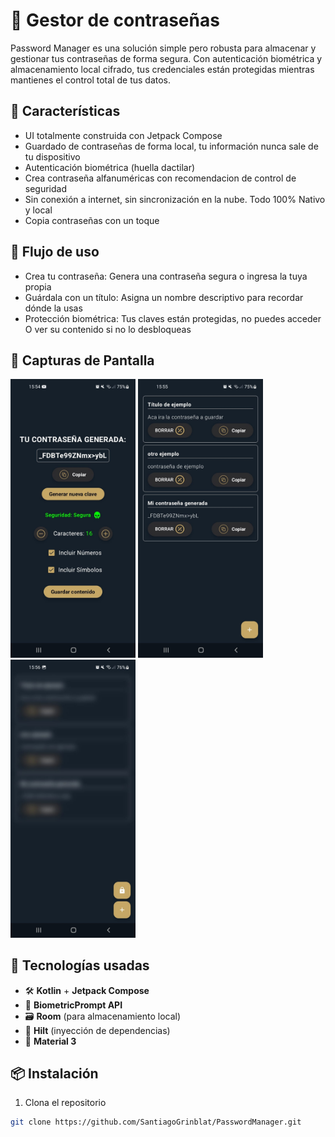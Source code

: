 # 📱 Gestor de contraseñas

Password Manager es una solución simple pero robusta para almacenar y gestionar tus contraseñas de forma segura. Con autenticación biométrica y almacenamiento local cifrado, tus credenciales están protegidas mientras mantienes el control total de tus datos.

## 🚀 Características

- UI totalmente construida con Jetpack Compose
- Guardado de contraseñas de forma local, tu información nunca sale de tu dispositivo
- Autenticación biométrica (huella dactilar)
- Crea contraseña alfanuméricas con recomendacion de control de seguridad
- Sin conexión a internet, sin sincronización en la nube. Todo 100% Nativo y local
- Copia contraseñas con un toque

## 🧩 Flujo de uso

- Crea tu contraseña: Genera una contraseña segura o ingresa la tuya propia
- Guárdala con un título: Asigna un nombre descriptivo para recordar dónde la usas
- Protección biométrica: Tus claves están protegidas, no puedes acceder O ver su contenido si no lo desbloqueas

## 📸 Capturas de Pantalla

<p float="left">
  <img src="https://github.com/SantiagoGrinblat/PasswordManager/blob/982c8666bd4e16adc4c51ab57e6c6174b98456b9/captura_1.jpeg" width="200" />
  <img src="https://github.com/SantiagoGrinblat/PasswordManager/blob/9c2d44b4acae5a71dfcdbb3ca303828097678eb9/captura_2.jpeg" width="200" />
  <img src="https://github.com/SantiagoGrinblat/PasswordManager/blob/9c2d44b4acae5a71dfcdbb3ca303828097678eb9/captura_3.jpeg" width="200" />
</p>

## 🧰 Tecnologías usadas

- 🛠️ **Kotlin** + **Jetpack Compose**
- 🔐 **BiometricPrompt API**
- 🗃️ **Room** (para almacenamiento local)
- 🧪 **Hilt** (inyección de dependencias)
- 🌙 **Material 3**

## 📦 Instalación

1. Clona el repositorio

```bash
git clone https://github.com/SantiagoGrinblat/PasswordManager.git
